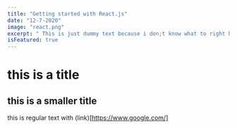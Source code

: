 ```yaml
---
title: "Getting started with React.js"
date: "12-7-2020"
image: "react.png"
excerpt: " This is just dummy text because i don;t know what to right here, how are you? are you fine? good"
isFeatured: true
---
```




# this is a title 
## this is a smaller title

this is regular text with (link)[https://www.google.com/]
